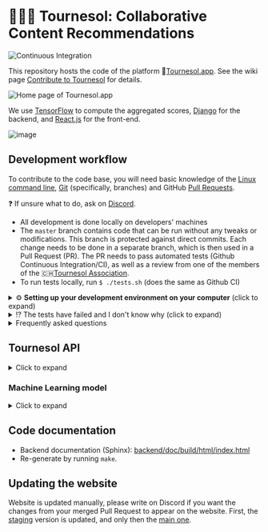 # 🌻🌻🌻 Tournesol: Collaborative Content Recommendations
![Continuous Integration](https://github.com/tournesol-app/tournesol/workflows/Continuous%20Integration/badge.svg?branch=master)

This repository hosts the code of the platform 🌻[Tournesol.app](https://tournesol.app). See the wiki page [Contribute to Tournesol](https://wiki.tournesol.app/index.php/Contribute_to_Tournesol) for details.

![Home page of Tournesol.app](https://user-images.githubusercontent.com/10453308/115123905-9b6b4300-9fbf-11eb-8853-25552d13f7b0.png)

We use [TensorFlow](http://tensorflow.org/) to compute the aggregated scores,
[Django](https://www.djangoproject.com/) for the backend, and [React.js](https://reactjs.org/) for the front-end.

![image](https://user-images.githubusercontent.com/1012270/119049451-13a69900-b9b0-11eb-807f-25f2455f3d05.png)

## Development workflow
To contribute to the code base, you will need basic knowledge of the [Linux command line](https://ubuntu.com/tutorials/command-line-for-beginners#1-overview), [Git](https://product.hubspot.com/blog/git-and-github-tutorial-for-beginners) (specifically, branches) and GitHub [Pull Requests](https://docs.github.com/en/github/collaborating-with-issues-and-pull-requests/proposing-changes-to-your-work-with-pull-requests/about-pull-requests).

❓ If unsure what to do, ask on [Discord](https://discord.gg/ajJYCsnQ).

- All development is done locally on developers' machines
- The `master` branch contains code that can be run without any tweaks or modifications. This branch is protected against direct commits. Each change needs to be done in a separate branch, which is then used in a Pull Request (PR). The PR needs to pass automated tests (Github Continuous Integration/CI), as well as a review from one of the members of the 🇨🇭[Tournesol Association](https://wiki.tournesol.app/index.php/Tournesol_Association).
- To run tests locally, run `$ ./tests.sh` (does the same as Github CI)

<details>
  <summary>⚙ <b>Setting up your development environment on your computer</b> (click to expand)</summary>
  
### Tested platforms  
**Docker setup on Ubuntu, Debian, Windows 10, Mac OS X, Mac OS X with the M1 chip**
    
For expert use without Docker, the setup was tested on WSL 2 from Windows 10 Preview (no Docker), Debian GNU/Linux 10 (buster) (no Docker), Ubuntu 20.04 and 18.04 (no Docker). Mac OS X setup without Docker is more complicated, as an X server is required for integration tests, as well as some linux-specific dependencies.

### Building the Docker image
First, clone this repo and `cd` to it.
You will need [Docker](https://docs.docker.com/get-docker/) installed and configured.
The final image size (`docker image ls`) is about 4GB, but during the installation it might take more space. The build takes about 9 minutes with a 1 GBit/sec Internet connection, during which it downloads 1.3GB.
  
**Notes on the Docker image:**
  1. Please make sure that the image has at least 4 GB of RAM
  2. On Macs with the [M1 chip](https://docs.docker.com/docker-for-mac/apple-silicon/), you will need to use the [`buildx` command](https://blog.jaimyn.dev/how-to-build-multi-architecture-docker-images-on-an-m1-mac/) for Docker with an architecture `linux/amd64`. The native M1 architecture currently does not have all of the Python dependencies used in the project.

  
**Building the image**
1. Inside the repository, run `sudo docker build -t tournesol-app/tournesol docker`
2. Run the container with `sudo docker run -p 8000:8000 -p 8899:8899 -p 5900:5900 -p 2222:22 -it tournesol-app/tournesol`. Running this command will create a new container with the same image every time. See below how to re-use a container. The `8000` port exposes the web server, the `8899` port exposes the jupyter notebook, `5900` is for VNC, and `2222` for ssh.
3. The container will print your SSH public key, like in the image below:
   
   ![image](https://user-images.githubusercontent.com/1012270/119053322-7189af80-b9b5-11eb-82e0-eb1f937451d2.png)
  
   Copy the ssh-rsa line (up until and including root@...) to your [GitHub account](https://github.com/settings/keys).
4. To run the same container again, remember the host name of the container (`root@xxx`) and run
   `sudo docker start -ai xxx`
5. If you are re-using one Docker image to work on multiple issues, you might need to `git pull` the recent changes. You might additionally need to install npm or python packages. If something doesn't work, you might want to consider re-builing the Docker image with `sudo docker build --no-cache -t tournesol-app/tournesol docker`. The `--no-cache` will disable re-using the image you have built before.

To edit Tournesol source code, start the container and connect via ssh to port 2222 (set up your password, or the public key via the container terminal).
The default root password is `tournesol`.


<h3>Building front-end</h3>

The code in the [frontend/](frontend/) folder needs to be bundled into a single `main.js` file that is then served to the browser of a visitor. This is called _building_. By-default, the Docker image builds front-end on the first run. If you make changes to the front-end code, you will need to re-build the `main.js`. The example below will _watch_ for any changes you make to the front-end code and re-build the `main.js` file automatically each time. Note that you need to refresh the page in your browser (Ctrl+R), or even do a [full refresh](https://www.getfilecloud.com/blog/2015/03/tech-tip-how-to-do-hard-refresh-in-browsers/) in order to see your changes, as the browser will not reload the `main.js` file automatically.

```shell
$ cd frontend
frontend $ npm run dev
```
  
To run this in background, you can use the [screen tool](https://linuxize.com/post/how-to-use-linux-screen/) already installed in the Docker image. The example below would start a `screen` with a name "npm_run_dev" in detached (background) mode, and it will run the command `npm run dev`:
```shell
frontend $ screen -Sdm "npm_run_dev" npm run dev
```

<h3>Running back-end</h3>

Run inside the container to launch the server, and the jupyter notebook:

```shell
(venv-tournesol) $ ./launch_debug.sh
```

Now you can navigate to http://127.0.0.1:8000 to view the development website, and to http://127.0.0.1:8899 to view the Jupyter notebook. The Django [admin site](https://docs.djangoproject.com/en/3.2/intro/tutorial07/) can be accessed at http://127.0.0.1:8000/admin/.

To run all tests, do
```shell
(venv-tournesol) $ ./tests.sh
```

Note that the backend needs to be started in a special mode for integration tests, so please close the previous one if you started it (see `screen -ls` and close the backend_server screen).
To see the Jupyter token, run `jupyter notebook list` inside the container.
When running integration tests, you can connect to 127.0.0.1 via VNC (port 5900) to see Firefox

Auxiliary commands:

```shell
# cd backend
  
# Create a user for yourself
# Note that creating a super user is highly recommended for testing the website locally and contributing to the codebase
(venv-tournesol) backend $ python manage.py createsuperuser 

# (optional) create the test database
(venv-tournesol) backend $ python manage.py migrate

# (optional) run training
(venv-tournesol) backend $ python manage.py ml_train

# to set env vars, done automatically in Docker
(venv-tournesol) $ . ./debug_export.sh
```  

<h3>Filling in the database</h3>
Sometimes, it is useful to have data in the backend to perform development, for example, it is useful to have videos to develop the Rate Later page. Currently, you can either add this data manually (using the website), or fill it in automatically using Django shell. Examples can be found in <a href="https://github.com/tournesol-app/tournesol/blob/f5000e3c85b4384c22afe2ca7ac62ec46898ccb2/integration_test/test_public_database.py#L16">integration</a> and <a href="https://github.com/tournesol-app/tournesol/blob/f5000e3c85b4384c22afe2ca7ac62ec46898ccb2/backend/backend/tests/test_api_v2.py#L707">backend</a> tests.

<h3>Editing the code</h3>
Several options are available to edit the code on the docker container. See the remote ssh connection details above.

- [Vim](https://en.wikipedia.org/wiki/Vim_(text_editor)) is pre-installed in the container. You can open a file in vim directly from the container terminal without any additional setup.
- [PyCharm](https://www.jetbrains.com/pycharm/) supports remote editing out-of-the box.
- [VSCode](https://code.visualstudio.com/). The [`remote-ssh`](https://code.visualstudio.com/docs/remote/ssh) extension can be used.

</details>

<details>
  <summary>⁉ The tests have failed and I don't know why (click to expand)</summary>
  
- Note that Python and JavaScript [linters](https://en.wikipedia.org/wiki/Lint_(software)) are enabled, which check for the correct numbers of white-spaces, double-vs-single quotes etc.
  
- Sometimes tests fail for a wrong reason -- either the tests themselves have bugs, or the GitHub infrastrucure is faulty (the script sometimes can't connect to Ubuntu APT repositories). If the error message is cryptic and unrelated to your changes, try re-running the tests.

- You can see the output of the automated tests on GitHub CI if you click on details (see the image below). Wait for the page to load and scroll down to the last line. It usually contains a description of what went wrong:

![image](https://user-images.githubusercontent.com/1012270/119043773-f28e7a00-b9a8-11eb-9f03-33352c2da6c8.png)
</details>

<details>
  <summary>Frequently asked questions</summary>
  
- Quality features are defined in [rating_fields.py](backend/backend/rating_fields.py), and the front-end counterpart [constants.js](frontend/src/constants.js) is generated from backend via running `python manage.py js_constants --file ../frontend/src/constants.js`.
- To re-generate API code and documentation, run `tournesol $ ./update_api.sh`
- The main React file is in [frontend/src/index.js](frontend/src/index.js)
- The template for the website layout (menu, top bar, ...) is defined in [frontend/src/components/App.js](frontend/src/components/App.js)
- Other React components: [Home page](frontend/src/components/Home.js), [Routes](frontend/src/components/Router.js), [Video information component](frontend/src/components/VideoCard.js), [Search page](frontend/src/components/UserInterface/index.js), [Rate page](frontend/src/components/ExpertInterface/index.js)
- Other back-end files: [Django settings](backend/django_react/settings.py), [backend routes](backend/frontend/urls.py), [main template for React](backend/frontend/templates/frontend/index.html), [database models](master/backend/backend/models.py), [backend views](backend/frontend/views.py), [database export](backend/backend/management/get_all_dataframes.py), [the train command code](backend/backend/management/commands/ml_train.py)
- For the description of the API, see the section "Tournesol API" below
- For the description of the ML model, see the section "Machine Learning model" below
  
</details>

## Tournesol API
<details>
  <summary>Click to expand</summary>

API is implemented in [Django-REST](https://www.django-rest-framework.org/) using [Spectacular](https://github.com/tfranzel/drf-spectacular) for annotations compliany with [OpenAPI 3.0](https://swagger.io/specification/):

* API is defined in [api_v2](backend/backend/api_v2), and it has a developer-friendly webpage running at [api/v2/](https://tournesol.app/api/v2/).
* The [OpenAPI 3](https://swagger.io/specification/) schema is available in [schema.json](backend/schema.json), [schema.yaml](backend/schema.yaml)
  and at [/schema/](https://tournesol.app/schema/)
* Auto-generated documentation is available as well:
  - Via Swagger: [/schema/swagger-ui/](https://tournesol.app/schema/swagger-ui/)
  - Via ReDoc: [/schema/redoc/](https://tournesol.app/schema/redoc/)
  
</details>

### Machine Learning model

<details>
  <summary>Click to expand</summary>

- The quality criteria fields (`reliability`, ...) are described in [rating_fields.py](backend/backend/rating_fields.py).
- The ML model transforms contributor's pairwise comparisons from the [`ExpertRating`](backend/backend/models.py) model into aggregated scores for each `Video`. Per-expert scores are written to the `VideoRating` model
- To run the model training, call `backend $ python manage.py ml_train`, this will run the [ml_train.py](backend/backend/management/commands/ml_train.py)
  * The script will save weights and plots to `backend/../.models/`. They can be accessed via the website at http://127.0.0.1:8000/files/ (superuser access is required)
  * The script will use the [default config file](backend/backend/ml_model/config/featureless_config.gin) specified by `--config`
  * To run hyperparameter tuning with [ray tune](https://docs.ray.io/en/latest/tune/index.html), add the `--tune` option and use a corresponding config file, such as
    [featureless_config_hparam_search.gin](backend/backend/ml_model/config/featureless_config_hparam_search.gin).
    The file will generate TensorBoard logs and best/worst predictions in `~/ray_results`.
- We use a ["featureless" model](https://www.overleaf.com/project/5f44dd8e84c8540001bf1552). For each video, each contributor and each quality criterion, there is a scalar variable. The variables are stored together in a 1D tensor with a dictionary coding for indices.
- Code structure for the ML models, see [backend/backend/ml_model](backend/backend/ml_model)
  1. [preference_aggregation.py](backend/backend/ml_model/preference_aggregation.py) defines the abstract preference aggregation model without application to Tournesol
     - Constructor creates the model, `fit()` trains it, `__call__()` is for prediction.
     - [preference_aggregation_featureless.py](backend/backend/ml_model/preference_aggregation_featureless.py) implements the Featureless model:
       - `AllRatingsWithCommon` defines the wrapper around the tensor with the data with user-friendly access (indices are converted into names and vice-versa), as well as with checkpointing
       - `FeaturelessPreferenceLearningModel` defines a wrapper around `AllRatingsWithCommon` which implements prediction for a particular user, and ratings storage
       - `FeaturelessMedianPreferenceAverageRegularizationAggregator` implements the losses, minibatch computation and the plotting of losses
     - [preference_aggregation_featureless_tf_sparse.py](backend/backend/ml_model/preference_aggregation_featureless_tf_sparse.py) defines the loss function currently used in the project. It uses a sparse tensor for aggregated and per-contributor scores.
     - [preference_aggregation_featureless_online.py](backend/backend/ml_model/preference_aggregation_featureless_online.py) defines the Online Updates model which uses the [Golden Ratio Search](https://en.wikipedia.org/wiki/Golden-section_search) with a small mini-batch of data. It is used on the website for the case when a rating is changed in the Video Details page to immediately update the video scores.
  2. [client_server/database_learner.py](backend/backend/ml_model/client_server/database_learner.py) Abstract class to load data to and from the database into the Preference Aggregation model
     - Constructor loads data, the `fit()` method trains the model, `update_features()` saves results. `load()` and `save()` are for checkpointing
     - [django_ml_featureless.py](backend/backend/ml_model/client_server/django_ml_featureless.py) Featureless implementation
  
For quick development, you can use Jupyter notebooks (see above for ports and launch instructions)

</details>

## Code documentation
- Backend documentation (Sphinx): [backend/doc/build/html/index.html](backend/doc/build/html/index.html)
- Re-generate by running `make`.

## Updating the website
Website is updated manually, please write on Discord if you want the changes from your merged Pull Request to appear on the website. First, the [staging](https://staging.tournesol.app/) version is updated, and only then the [main one](https://tournesol.app/).
